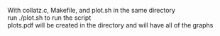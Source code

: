 With collatz.c, Makefile, and plot.sh in the same directory  
run ./plot.sh to run the script  
plots.pdf will be created in the directory and will have all of the graphs  
